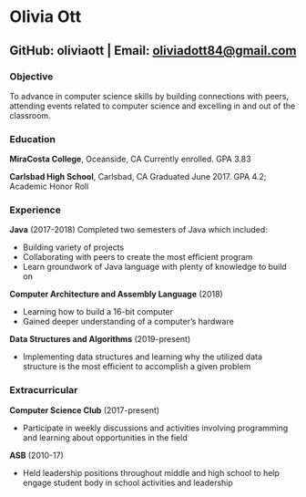 # Olivia Ott
## GitHub: oliviaott | Email: oliviadott84@gmail.com 

### **Objective**
To advance in computer science skills by building connections with peers, attending events related
to computer science and excelling in and out of the classroom. 

### **Education**
**MiraCosta College**, Oceanside, CA
Currently enrolled. GPA 3.83 

**Carlsbad High School**, Carlsbad, CA
Graduated June 2017. GPA 4.2; Academic Honor Roll 

### **Experience**
**Java** (2017-2018)
Completed two semesters of Java which included:
- Building variety of projects
- Collaborating with peers to create the most efficient program
- Learn groundwork of Java language with plenty of knowledge to build on

**Computer Architecture and Assembly Language** (2018)
- Learning how to build a 16-bit computer
- Gained deeper understanding of a computer’s hardware 

**Data Structures and Algorithms** (2019-present)
- Implementing data structures and learning why the utilized data structure
is the most efficient to accomplish a given problem

### **Extracurricular**
**Computer Science Club** (2017-present)
- Participate in weekly discussions and activities involving programming and learning about 
opportunities in the field 

**ASB** (2010-17)
- Held leadership positions throughout middle and high school to help engage student body
in school activities and leadership 

